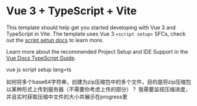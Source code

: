 # Vue 3 + TypeScript + Vite

This template should help get you started developing with Vue 3 and TypeScript in Vite. The template uses Vue 3 `<script setup>` SFCs, check out the [script setup docs](https://v3.vuejs.org/api/sfc-script-setup.html#sfc-script-setup) to learn more.

Learn more about the recommended Project Setup and IDE Support in the [Vue Docs TypeScript Guide](https://vuejs.org/guide/typescript/overview.html#project-setup).

vue js script setup lang=ts

如何将多个base64字符串，创建为zip压缩包中的多个文件，目的是将zip压缩包以某种形式上传到服务器（不需要你考虑上传的部分）？
我需要监视压缩进度，并且实时获取压缩中文件的大小并展示在progress里